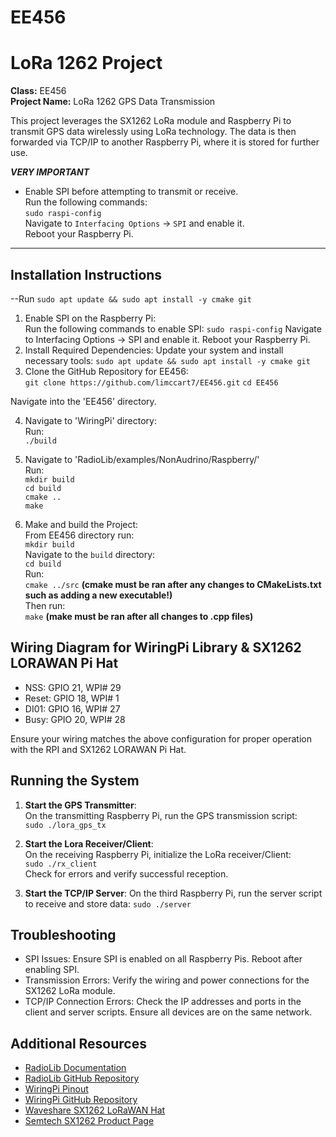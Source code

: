 # EE456  
# LoRa 1262 Project  

**Class:** EE456  
**Project Name:** LoRa 1262 GPS Data Transmission

This project leverages the SX1262 LoRa module and Raspberry Pi to transmit GPS data wirelessly using LoRa technology. The data is then forwarded via TCP/IP to another Raspberry Pi, where it is stored for further use.

***********VERY IMPORTANT***********  

- Enable SPI before attempting to transmit or receive.  
Run the following commands:  
`sudo raspi-config`  
Navigate to `Interfacing Options` -> `SPI` and enable it.  
Reboot your Raspberry Pi.  
**********************************************************  

## Installation Instructions  

--Run  `sudo apt update && sudo apt install -y cmake git`  
1. Enable SPI on the Raspberry Pi:   
   Run the following commands to enable SPI:
   `sudo raspi-config`
   Navigate to Interfacing Options -> SPI and enable it. Reboot
   your Raspberry Pi.
2. Install Required Dependencies:
   Update your system and install necessary tools:
   `sudo apt update && sudo apt install -y cmake git`   
3. Clone the GitHub Repository for EE456:   
`git clone https://github.com/limccart7/EE456.git`
`cd EE456`
  
Navigate into the 'EE456' directory.  

4. Navigate to 'WiringPi' directory:  
Run:  
`./build`  
  

5. Navigate to 'RadioLib/examples/NonAudrino/Raspberry/'  
Run:  
`mkdir build`  
`cd build`  
`cmake ..`  
`make`    

4. Make and build the Project:  
From EE456 directory run:  
`mkdir build`  
Navigate to the `build` directory:    
`cd build`  
Run:  
`cmake ../src`  **(cmake must be ran after any changes to CMakeLists.txt such as adding a new executable!)**  
Then run:  
`make` **(make must be ran after all changes to .cpp files)**  


## Wiring Diagram for WiringPi Library & SX1262 LORAWAN Pi Hat  

- NSS: GPIO 21, WPI# 29  
- Reset: GPIO 18, WPI# 1  
- DI01: GPIO 16, WPI# 27  
- Busy: GPIO 20, WPI# 28  

Ensure your wiring matches the above configuration for proper operation with the RPI and SX1262 LORAWAN Pi Hat.  

## Running the System  

1. **Start the GPS Transmitter**:  
On the transmitting Raspberry Pi, run the GPS transmission script:     
`sudo ./lora_gps_tx`  

2. **Start the Lora Receiver/Client**:  
On the receiving Raspberry Pi, initialize the LoRa receiver/Client:  
`sudo ./rx_client`  
Check for errors and verify successful reception.

3. **Start the TCP/IP Server**:
On the third Raspberry Pi, run the server script to receive and store data:
`sudo ./server`

## Troubleshooting
- SPI Issues:
  Ensure SPI is enabled on all Raspberry Pis. Reboot after enabling SPI.
- Transmission Errors:
  Verify the wiring and power connections for the SX1262 LoRa module.
- TCP/IP Connection Errors:
  Check the IP addresses and ports in the client and server scripts.
  Ensure all devices are on the same network. 

## Additional Resources  

- [RadioLib Documentation](https://jgromes.github.io/RadioLib/index.html)  
- [RadioLib GitHub Repository](https://github.com/jgromes/RadioLib)  
- [WiringPi Pinout](https://pinout.xyz/pinout/wiringpi)  
- [WiringPi GitHub Repository](https://github.com/WiringPi/WiringPi)  
- [Waveshare SX1262 LoRaWAN Hat](https://www.waveshare.com/sx1262-lorawan-hat.htm)  
- [Semtech SX1262 Product Page](https://www.semtech.com/products/wireless-rf/lora-connect/sx1262)  
